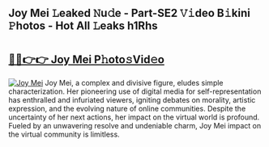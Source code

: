 ## Joy Mei 𝙻eaked 𝙽u𝚍e - Part-SE2 𝚅𝚒deo B𝚒kini 𝙿hotos - Hot All 𝙻eaks h1Rhs

# <h2><a href="http://ld2o47.urlbe.top/?page=Joy+Mei">🔗🔗👉👉 Joy Mei P𝚑oto𝚜Vid𝚎o</a></h2>

[![Joy Mei](https://i.imgur.com/eBuTRDB.gif)](http://ld2o47.urlbe.top/?page=Joy+Mei)
Joy Mei, a complex and divisive figure, eludes simple characterization. Her pioneering use of digital media for self-representation has enthralled and infuriated viewers, igniting debates on morality, artistic expression, and the evolving nature of online communities. Despite the uncertainty of her next actions, her impact on the virtual world is profound. Fueled by an unwavering resolve and undeniable charm, Joy Mei impact on the virtual community is limitless.
